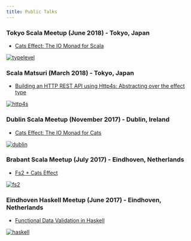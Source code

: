 ```yaml
---
title: Public Talks
---
```


### Tokyo Scala Meetup (June 2018) - Tokyo, Japan

- [Cats Effect: The IO Monad for Scala](https://www.meetup.com/Tokyo-Scala-Developers/events/250976376/)

[![typelevel](/img/talks/typelevel.png)](https://www.meetup.com/Tokyo-Scala-Developers/events/250976376/)

### Scala Matsuri (March 2018) - Tokyo, Japan

- [Building an HTTP REST API using Http4s: Abstracting over the effect type](http://www.youtube.com/watch?v=pGfj_l-h3M8)

[![http4s](/img/talks/scala-matsuri.jpg)](http://www.youtube.com/watch?v=pGfj_l-h3M8 "Scala Matsuri 2018")

### Dublin Scala Meetup (November 2017) - Dublin, Ireland

- [Cats Effect: The IO Monad for Cats](https://www.meetup.com/Dublin-Scala-users-group/events/245073335)

[![dublin](/img/talks/dublin.png)](https://www.meetup.com/Dublin-Scala-users-group/events/245073335)

### Brabant Scala Meetup (July 2017) - Eindhoven, Netherlands

- [Fs2 + Cats Effect](https://www.meetup.com/brabant-scala/events/241394892)

[![fs2](/img/talks/fs2.png)](https://www.meetup.com/brabant-scala/events/241394892)

### Eindhoven Haskell Meetup (June 2017) - Eindhoven, Netherlands

- [Functional Data Validation in Haskell](https://www.meetup.com/Eindhoven-Haskell-Meetup/events/240066834)

[![haskell](/img/talks/haskell.png)](https://www.meetup.com/Eindhoven-Haskell-Meetup/events/240066834)

